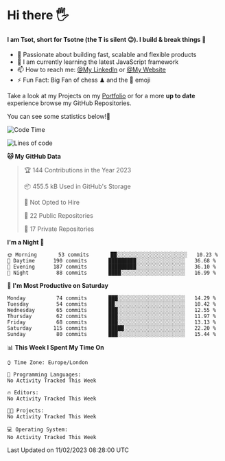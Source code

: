 # Hi there :raised_hand_with_fingers_splayed:
#### I am Tsot, short for Tsotne (the T is silent :wink:). I build & break things :space_invader:
- :telescope: Passionate about building fast, scalable and flexible products
- :seedling: I am currently learning the latest JavaScript framework 
- :mailbox: How to reach me: [@My LinkedIn](https://www.linkedin.com/in/tsotne-gvadzabia/) or [@My Website](https://tsotne.co.uk/contact)
- :zap: Fun Fact: Big Fan of chess ♟ and the 👾 emoji

Take a look at my Projects on my [Portfolio](https://tsotne.co.uk/) or for a more **up to date** experience browse my GitHub Repositories.

You can see some statistics below!:space_invader:
<!--START_SECTION:waka-->
![Code Time](http://img.shields.io/badge/Code%20Time-761%20hrs%202%20mins-blue)

![Lines of code](https://img.shields.io/badge/From%20Hello%20World%20I%27ve%20Written-666%20Thousand%20lines%20of%20code-blue)

**🐱 My GitHub Data** 

> 🏆 144 Contributions in the Year 2023
 > 
> 📦 455.5 kB Used in GitHub's Storage 
 > 
> 🚫 Not Opted to Hire
 > 
> 📜 22 Public Repositories 
 > 
> 🔑 17 Private Repositories  
 > 
**I'm a Night 🦉** 

```text
🌞 Morning       53 commits       ██░░░░░░░░░░░░░░░░░░░░░░░   10.23 % 
🌆 Daytime      190 commits       █████████░░░░░░░░░░░░░░░░   36.68 % 
🌃 Evening      187 commits       █████████░░░░░░░░░░░░░░░░   36.10 % 
🌙 Night         88 commits       ████░░░░░░░░░░░░░░░░░░░░░   16.99 % 

```
📅 **I'm Most Productive on Saturday** 

```text
Monday          74 commits       ███░░░░░░░░░░░░░░░░░░░░░░   14.29 % 
Tuesday         54 commits       ██░░░░░░░░░░░░░░░░░░░░░░░   10.42 % 
Wednesday       65 commits       ███░░░░░░░░░░░░░░░░░░░░░░   12.55 % 
Thursday        62 commits       ███░░░░░░░░░░░░░░░░░░░░░░   11.97 % 
Friday          68 commits       ███░░░░░░░░░░░░░░░░░░░░░░   13.13 % 
Saturday       115 commits       █████░░░░░░░░░░░░░░░░░░░░   22.20 % 
Sunday          80 commits       ███░░░░░░░░░░░░░░░░░░░░░░   15.44 % 

```


📊 **This Week I Spent My Time On** 

```text
⌚︎ Time Zone: Europe/London

💬 Programming Languages: 
No Activity Tracked This Week

🔥 Editors: 
No Activity Tracked This Week

🐱‍💻 Projects: 
No Activity Tracked This Week

💻 Operating System: 
No Activity Tracked This Week

```


 Last Updated on 11/02/2023 08:28:00 UTC
<!--END_SECTION:waka-->
